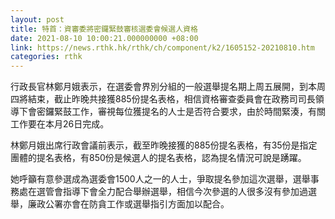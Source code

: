 ```yaml
---
layout: post
title: 特首：資審委將密鑼緊鼓審核選委會候選人資格
date: 2021-08-10 10:00:21.000000000 +08:00
link: https://news.rthk.hk/rthk/ch/component/k2/1605152-20210810.htm
categories: rthk
---
```


行政長官林鄭月娥表示，在選委會界別分組的一般選舉提名期上周五展開，到本周四將結束，截止昨晚共接獲885份提名表格，相信資格審查委員會在政務司司長領導下會密鑼緊鼓工作，審視每位獲提名的人士是否符合要求，由於時間緊湊，有關工作要在本月26日完成。

林鄭月娥出席行政會議前表示，截至昨晚接獲的885份提名表格，有35份是指定團體的提名表格，有850份是候選人的提名表格，認為提名情況可說是踴躍。

她呼籲有意參選成為選委會1500人之一的人士，爭取提名參加這次選舉，選舉事務處在選管會指導下會全力配合舉辦選舉，相信今次參選的人很多沒有參加過選舉，廉政公署亦會在防貪工作或選舉指引方面加以配合。
